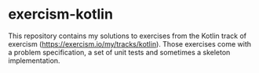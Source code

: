 # exercism-kotlin

This repository contains my solutions to exercises from the Kotlin track of exercism (https://exercism.io/my/tracks/kotlin).
Those exercises come with a problem specification, a set of unit tests and sometimes a skeleton implementation.
